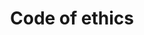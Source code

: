 ---
category: cc
title: Code of ethics
definition: Defines the core values of the field and provides guidance for what professionals should do when they encounter conflicting obligations or responsibilities in their work.
---